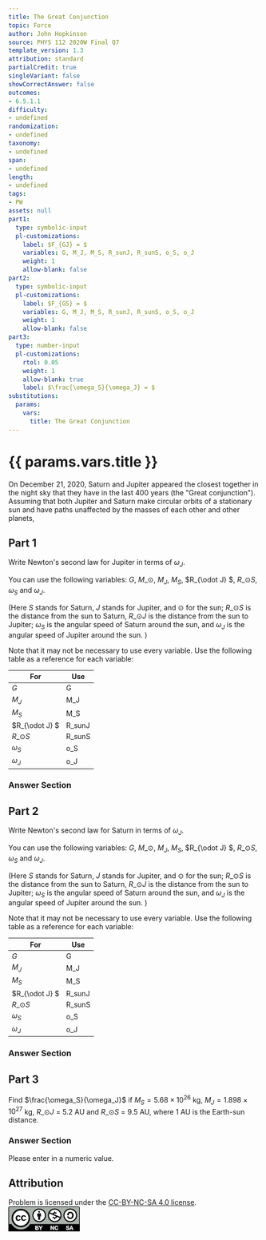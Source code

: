 ```yaml
---
title: The Great Conjunction
topic: Force
author: John Hopkinson
source: PHYS 112 2020W Final Q7
template_version: 1.3
attribution: standard
partialCredit: true
singleVariant: false
showCorrectAnswer: false
outcomes:
- 6.5.1.1
difficulty:
- undefined
randomization:
- undefined
taxonomy:
- undefined
span:
- undefined
length:
- undefined
tags:
- PW
assets: null
part1:
  type: symbolic-input
  pl-customizations:
    label: $F_{GJ} = $
    variables: G, M_J, M_S, R_sunJ, R_sunS, o_S, o_J
    weight: 1
    allow-blank: false
part2:
  type: symbolic-input
  pl-customizations:
    label: $F_{GS} = $
    variables: G, M_J, M_S, R_sunJ, R_sunS, o_S, o_J
    weight: 1
    allow-blank: false
part3:
  type: number-input
  pl-customizations:
    rtol: 0.05
    weight: 1
    allow-blank: true
    label: $\frac{\omega_S}{\omega_J} = $
substitutions:
  params:
    vars:
      title: The Great Conjunction
---
```

# {{ params.vars.title }}
On December 21, 2020, Saturn and Jupiter appeared the closest together in the night sky that they have in the last 400 years (the "Great conjunction").  Assuming that both Jupiter and Saturn make circular orbits of a stationary sun and have paths unaffected by the masses of each other and other planets,

## Part 1

Write Newton's second law for Jupiter in terms of $\omega_J$.

You can use the following variables: $G$, $M\_{\odot}$, $M_J$, $M_S$, $R\_{\odot J} $, $R\_{\odot S}$, $\omega_S$ and $\omega_J$.

(Here $S$ stands for Saturn, $J$ stands for Jupiter, and $\odot$ for the sun; $R\_{\odot S}$ is the distance from the sun to Saturn, $R\_{\odot J}$ is the distance from the sun to Jupiter; $\omega_S$ is the angular speed of Saturn around the sun, and $\omega_J$ is the angular speed of Jupiter around the sun. )

Note that it may not be necessary to use every variable. Use the following table as a reference for each variable:

| For  | Use   |
|----------|-------|
| $G$  | G  |
| $M_J$  | M_J  |
| $M_S$ | M_S |
| $R\_{\odot J} $| R_sunJ|
| $R\_{\odot S}$ | R_sunS|
| $\omega_S$| o_S|
| $\omega_J$| o_J|

### Answer Section

## Part 2

Write Newton's second law for Saturn in terms of $\omega_J$.

You can use the following variables: $G$, $M\_{\odot}$, $M_J$, $M_S$, $R\_{\odot J} $, $R\_{\odot S}$, $\omega_S$ and $\omega_J$.

(Here $S$ stands for Saturn, $J$ stands for Jupiter, and $\odot$ for the sun; $R\_{\odot S}$ is the distance from the sun to Saturn, $R\_{\odot J}$ is the distance from the sun to Jupiter; $\omega_S$ is the angular speed of Saturn around the sun, and $\omega_J$ is the angular speed of Jupiter around the sun. )

Note that it may not be necessary to use every variable. Use the following table as a reference for each variable:

| For  | Use   |
|----------|-------|
| $G$  | G  |
| $M_J$  | M_J  |
| $M_S$ | M_S |
| $R\_{\odot J} $| R_sunJ|
| $R\_{\odot S}$ | R_sunS|
| $\omega_S$| o_S|
| $\omega_J$| o_J|

### Answer Section

## Part 3

Find $\frac{\omega_S}{\omega_J}$ if $M_S = 5.68\times 10^{26}$ kg, $M_J = 1.898 \times 10^{27}$ kg, $R\_{\odot J}$ = 5.2 AU and $R\_{\odot S}$ = 9.5 AU, where 1 AU is the Earth-sun distance.

### Answer Section

Please enter in a numeric value.

## Attribution

Problem is licensed under the [CC-BY-NC-SA 4.0 license](https://creativecommons.org/licenses/by-nc-sa/4.0/).<br> ![The Creative Commons 4.0 license requiring attribution-BY, non-commercial-NC, and share-alike-SA license.](https://raw.githubusercontent.com/firasm/bits/master/by-nc-sa.png)